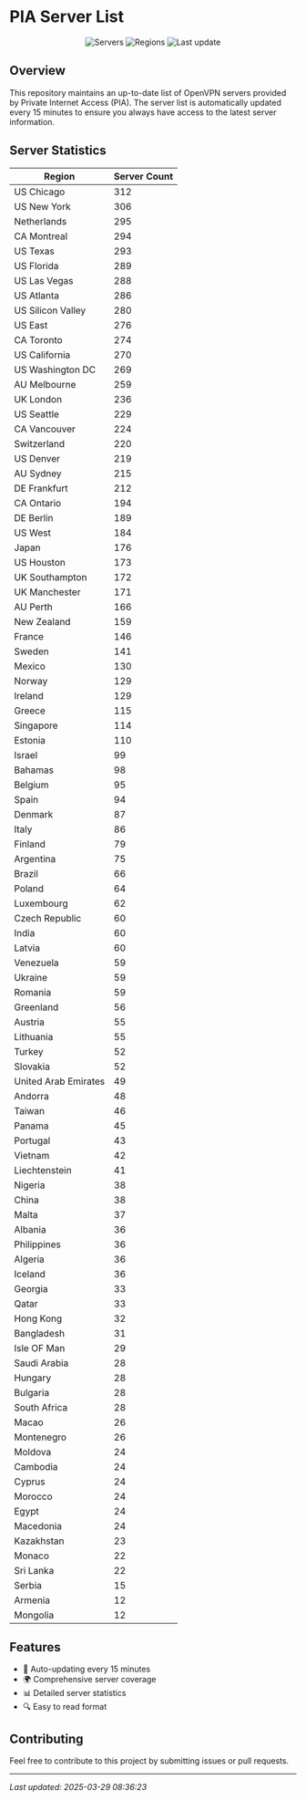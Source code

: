 # PIA Server List

<div align="center">

![Servers](https://img.shields.io/badge/servers-10,819-blue)
![Regions](https://img.shields.io/badge/regions-97-blue)
![Last update](https://img.shields.io/badge/Last_Updated-March_29_2025_03:36_EST-blue)

</div>

## Overview
This repository maintains an up-to-date list of OpenVPN servers provided by Private Internet Access (PIA). The server list is automatically updated every 15 minutes to ensure you always have access to the latest server information.

## Server Statistics
| Region | Server Count |
|--------|--------------|
| US Chicago                     | 312          |
| US New York                    | 306          |
| Netherlands                    | 295          |
| CA Montreal                    | 294          |
| US Texas                       | 293          |
| US Florida                     | 289          |
| US Las Vegas                   | 288          |
| US Atlanta                     | 286          |
| US Silicon Valley              | 280          |
| US East                        | 276          |
| CA Toronto                     | 274          |
| US California                  | 270          |
| US Washington DC               | 269          |
| AU Melbourne                   | 259          |
| UK London                      | 236          |
| US Seattle                     | 229          |
| CA Vancouver                   | 224          |
| Switzerland                    | 220          |
| US Denver                      | 219          |
| AU Sydney                      | 215          |
| DE Frankfurt                   | 212          |
| CA Ontario                     | 194          |
| DE Berlin                      | 189          |
| US West                        | 184          |
| Japan                          | 176          |
| US Houston                     | 173          |
| UK Southampton                 | 172          |
| UK Manchester                  | 171          |
| AU Perth                       | 166          |
| New Zealand                    | 159          |
| France                         | 146          |
| Sweden                         | 141          |
| Mexico                         | 130          |
| Norway                         | 129          |
| Ireland                        | 129          |
| Greece                         | 115          |
| Singapore                      | 114          |
| Estonia                        | 110          |
| Israel                         | 99           |
| Bahamas                        | 98           |
| Belgium                        | 95           |
| Spain                          | 94           |
| Denmark                        | 87           |
| Italy                          | 86           |
| Finland                        | 79           |
| Argentina                      | 75           |
| Brazil                         | 66           |
| Poland                         | 64           |
| Luxembourg                     | 62           |
| Czech Republic                 | 60           |
| India                          | 60           |
| Latvia                         | 60           |
| Venezuela                      | 59           |
| Ukraine                        | 59           |
| Romania                        | 59           |
| Greenland                      | 56           |
| Austria                        | 55           |
| Lithuania                      | 55           |
| Turkey                         | 52           |
| Slovakia                       | 52           |
| United Arab Emirates           | 49           |
| Andorra                        | 48           |
| Taiwan                         | 46           |
| Panama                         | 45           |
| Portugal                       | 43           |
| Vietnam                        | 42           |
| Liechtenstein                  | 41           |
| Nigeria                        | 38           |
| China                          | 38           |
| Malta                          | 37           |
| Albania                        | 36           |
| Philippines                    | 36           |
| Algeria                        | 36           |
| Iceland                        | 36           |
| Georgia                        | 33           |
| Qatar                          | 33           |
| Hong Kong                      | 32           |
| Bangladesh                     | 31           |
| Isle OF Man                    | 29           |
| Saudi Arabia                   | 28           |
| Hungary                        | 28           |
| Bulgaria                       | 28           |
| South Africa                   | 28           |
| Macao                          | 26           |
| Montenegro                     | 26           |
| Moldova                        | 24           |
| Cambodia                       | 24           |
| Cyprus                         | 24           |
| Morocco                        | 24           |
| Egypt                          | 24           |
| Macedonia                      | 24           |
| Kazakhstan                     | 23           |
| Monaco                         | 22           |
| Sri Lanka                      | 22           |
| Serbia                         | 15           |
| Armenia                        | 12           |
| Mongolia                       | 12           |

## Features
- 🔄 Auto-updating every 15 minutes
- 🌍 Comprehensive server coverage
- 📊 Detailed server statistics
- 🔍 Easy to read format

## Contributing
Feel free to contribute to this project by submitting issues or pull requests.

---
*Last updated: 2025-03-29 08:36:23*